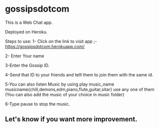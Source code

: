 # gossipsdotcom
This is a Web Chat app.

Deployed on Heroku.

Steps to use:
1- Click on the link to visit app ;-https://gossipsdotcom.herokuapp.com/

2- Enter Your name

3-Enter the Gossip ID.

4-Send that ID to your friends and telll them to join them with the same id.

5-You can also listen Music by using  play music_name  musicname{chill,demons,edm,piano,flute,guitar,sitar} use any one of them
(You can also add the music of your choice in music folder)


6-Type pause to stop the music.

## Let's know if you want more improvement.
